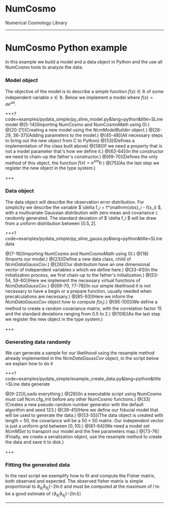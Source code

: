 # NumCosmo 

Numerical Cosmology Library

---

# NumCosmo Python example

In this example we build a model and a data object in Python and the use all NumCosmo
tools to analyze the data.

### Model object

The objective of the model is to describe a simple function $f(x) \in \mathbb{R}$ of some 
independent variable $x \in \mathbb{R}$. Below we implement a model where $f(x) = a e^{\alpha x}$.

+++?code=examples/pydata_simple/py_sline_model.py&lang=python&title=SLine model
@[5-14](Importing NumCosmo and NumCosmoMath using GI.)
@[20-21](Creating a new model using the *NcmModelBuilder* object.)
@[28-29, 36-37](Adding parameters to the model.)
@[45-48](All necessary steps to bring out the new object from C to Python)
@[53](Defines a implementation of the class built above)
@[58](If we need a property that is not a model parameter that's how we define it.)
@[63-64](In the constructor we need to chain-up the father's constructor.)
@[69-70](Defines the only method of this object, the function $f(x) = e^{x m}b.$)
@[75](As the last step we register the new object in the type system.)

+++

### Data object

The data object will describe the observation error distribution. For simplicity we describe 
the variable $ \delta f_i = f^\mathrm{obs}_i - f(x_i) $, with a multivariate Gaussian distribution with zero 
mean and covariance `C` randomly generated. The standard deviation of $ \delta f_i $ will 
be draw from a uniform distribution between $[0.5, 2]$.

+++?code=examples/pydata_simple/py_sline_gauss.py&lang=python&title=SLine data

@[7-16](Importing NumCosmo and NumCosmoMath using GI.)
@[18](Imports our model.)
@[23](Define a new data class, child of *NcmDataGaussCov*.)
@[28](Our distribution have an one dimensional vector of independent variables $x$ which we define here.)
@[33-41](In the initialization process, we first chain-up to the father's initialization.)
@[53-54, 59-60](Here we implement the necessary virtual functions of *NcmDataGaussCov*.)
@[69-70, 77-78](In our simple likelihood it is not necessary to have a begin or a prepare function, usually needed when precalculations are necessary.)
@[85-93](Here we inform the *NcmDataGaussCov* object how to compute $f(x_i)$.)
@[95-100](We define a method to create a random covariance matrix, with the correlation factor 15 and the standard deviations ranging from 0.5 to 2.)
@[108](As the last step we register the new object in the type system.)

+++

### Generating data randomly

We can generate a sample for our likelihood using the resample method already 
implemented in the *NcmDataGaussCov* object, in the script below we explain how
to do it

+++?code=examples/pydata_simple/example_create_data.py&lang=python&title=SLine data generate

@[9-22](Loads everything.)
@[28](In a executable script using NumCosmo must call Ncm.cfg_init before any other NumCosmo functions.)
@[33](Creates a new pseudo-random number generator with the default algorithm and seed 123.)
@[39-41](Here we define our fiducial model that will be used to generate the data.)
@[53-55](The data object is created with length = $50$, the covariance will be a $50\times50$ matrix. Our independent vector is just a uniform grid between $[0, 10]$.)
@[61-64](We need a model set *NcmMSet* to transport our model and the free parameters map.)
@[73-76](Finally, we create a serialization object, use the resample method to create the data and save it to disk.)

+++

### Fitting the generated data

In the next script we exemplify how to fit and compute the Fisher matrix, both observed and expected.
The observed fisher matrix is simple proportional to $\partial_{\theta_i}\partial_{\theta_j}(-2\ln l)$
and must be computed at the maximum of $l$ to be a good estimate of $\langle\partial_{\theta_i}\partial_{\theta_j}(-2\ln l)\rangle$

---


























